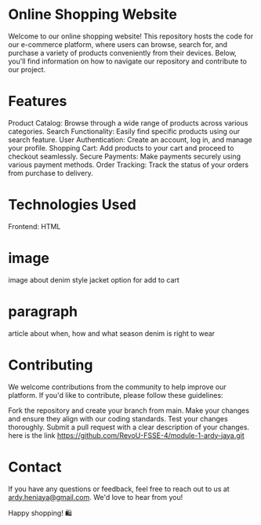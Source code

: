 # Online Shopping Website

Welcome to our online shopping website! This repository hosts the code for our e-commerce platform, where users can browse, search for, and purchase a variety of products conveniently from their devices. Below, you'll find information on how to navigate our repository and contribute to our project.

# Features
Product Catalog: Browse through a wide range of products across various categories.
Search Functionality: Easily find specific products using our search feature.
User Authentication: Create an account, log in, and manage your profile.
Shopping Cart: Add products to your cart and proceed to checkout seamlessly.
Secure Payments: Make payments securely using various payment methods.
Order Tracking: Track the status of your orders from purchase to delivery.

# Technologies Used
Frontend: HTML

# image
image about denim style jacket option for add to cart

# paragraph
article about when, how and what season denim is right to wear 

# Contributing
We welcome contributions from the community to help improve our platform. If you'd like to contribute, please follow these guidelines:

Fork the repository and create your branch from main.
Make your changes and ensure they align with our coding standards.
Test your changes thoroughly.
Submit a pull request with a clear description of your changes.
here is the link
https://github.com/RevoU-FSSE-4/module-1-ardy-jaya.git

# Contact
If you have any questions or feedback, feel free to reach out to us at ardy.henjaya@gmail.com. We'd love to hear from you!

Happy shopping! 🛍️